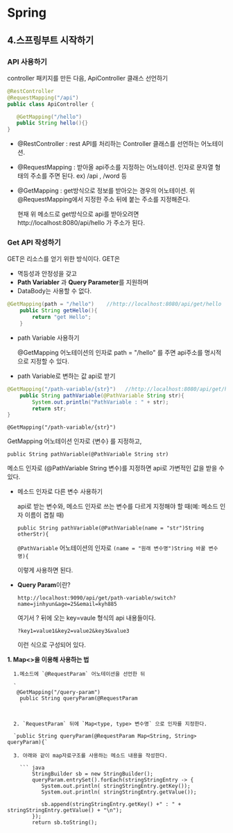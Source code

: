 # Spring
  ## 4.스프링부트 시작하기
  
  ### API 사용하기
 
  controller 패키지를 만든 다음, ApiController 클래스 선언하기
 
 ```java
@RestController
@RequestMapping("/api")
public class ApiController {

    @GetMapping("/hello")
    public String hello(){} 
}
 ```
* @RestController : rest API를 처리하는 Controller 클래스를 선언하는 어노테이션.
 
* @RequestMapping : 받아올 api주소를 지정하는 어노테이션. 인자로 문자열 형태의 주소를 주면 된다. ex) /api , /word 등   
 
* @GetMapping : get방식으로 정보를 받아오는 경우의 어노테이션. 위 @RequestMapping에서 지정한 주소 뒤에 붙는 주소를 지정해준다.
    
    현재 위 메소드로 get방식으로 api를 받아오려면 http://localhost:8080/api/hello 가 주소가 된다.


### Get API 작성하기

GET은 리소스를 얻기 위한 방식이다. GET은
  * 멱등성과 안정성을 갖고
  * **Path Variabler** 과 **Query Parameter**를 지원하며
  * DataBody는 사용할 수 없다.

```java
@GetMapping(path = "/hello")    //http://localhost:8080/api/get/hello
    public String getHello(){
        return "get Hello";
    }
```
* path Variable 사용하기

  @GetMapping 어노테이션의 인자로 path = "/hello" 를 주면 api주소를 명시적으로 지정할 수 있다.

* path Variable로 변하는 값 api로 받기

```java
@GetMapping("/path-variable/{str}")   //http://localhost:8080/api/get/hello/{str}
    public String pathVariable(@PathVariable String str){
        System.out.println("PathVariable : " + str);
        return str;
}
```

  `@GetMapping("/path-variable/{str}")`

  GetMapping 어노테이션 인자로 {변수} 를 지정하고,

  `public String pathVariable(@PathVariable String str)`

  메소드 인자로 (@PathVariable String 변수)를 지정하면 api로 가변적인 값을 받을 수 있다.

  * 메소드 인자로 다른 변수 사용하기

    api로 받는 변수와, 메소드 인자로 쓰는 변수를 다르게 지정해야 할 때(예: 메소드 인자 이름이 겹칠 때)

    `public String pathVariable(@PathVariable(name = "str")String otherStr){`

    `@PathVariable` 어노테이션의 인자로 `(name = "원래 변수명")String 바꿀 변수명){`

    이렇게 사용하면 된다.
    

* **Query Param**이란?

  `http://localhost:9090/api/get/path-variable/switch?name=jinhyun&age=25&email=kyh885`
  
  여기서 ? 뒤에 오는 key=vaule 형식의 api 내용들이다.
  
  `?key1=value1&key2=value2&key3&value3`
  
  이런 식으로 구성되어 있다.
  
**1. Map<>을 이용해 사용하는 법**
    
      1.메소드에 `@RequestParam` 어노테이션을 선언한 뒤
      
      `
       @GetMapping("/query-param")
        public String queryParam(@RequestParam 
        `
        

      2. `RequestParam` 뒤에 `Map<type, type> 변수명` 으로 인자를 지정한다.
      
      `public String queryParam(@RequestParam Map<String, String> queryParam){`

      3. 아래와 같이 map자료구조를 사용하는 메소드 내용을 작성한다.
      
        ``` java
            StringBuilder sb = new StringBuilder();
            queryParam.entrySet().forEach(stringStringEntry -> {
               System.out.println( stringStringEntry.getKey());
               System.out.println( stringStringEntry.getValue());

               sb.append(stringStringEntry.getKey() +" : " + stringStringEntry.getValue() + "\n");
            });
            return sb.toString();
            
  
  
  





